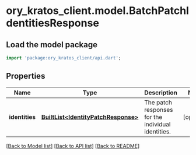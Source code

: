 # ory_kratos_client.model.BatchPatchIdentitiesResponse

## Load the model package
```dart
import 'package:ory_kratos_client/api.dart';
```

## Properties
Name | Type | Description | Notes
------------ | ------------- | ------------- | -------------
**identities** | [**BuiltList&lt;IdentityPatchResponse&gt;**](IdentityPatchResponse.md) | The patch responses for the individual identities. | [optional] 

[[Back to Model list]](../README.md#documentation-for-models) [[Back to API list]](../README.md#documentation-for-api-endpoints) [[Back to README]](../README.md)



